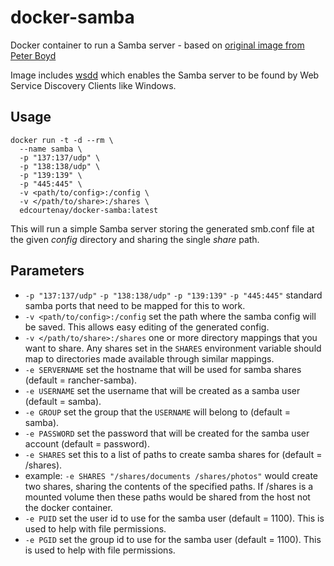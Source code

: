 # docker-samba
Docker container to run a Samba server - based on [original image from Peter Boyd][forked-from]

Image includes [wsdd][wsdd] which enables the Samba server to be found by Web Service Discovery Clients like Windows.


## Usage

```
docker run -t -d --rm \
  --name samba \
  -p "137:137/udp" \
  -p "138:138/udp" \
  -p "139:139" \
  -p "445:445" \
  -v <path/to/config>:/config \
  -v </path/to/share>:/shares \
  edcourtenay/docker-samba:latest
```
This will run a simple Samba server storing the generated smb.conf file at the given _config_ directory and sharing the single _share_ path.

## Parameters

* ```-p "137:137/udp"``` ```-p "138:138/udp"``` ```-p "139:139"``` ```-p "445:445"``` standard samba ports that need to be mapped for this to work.
* ```-v <path/to/config>:/config``` set the path where the samba config will be saved. This allows easy editing of the generated config.
* ```-v </path/to/share>:/shares``` one or more directory mappings that you want to share. Any shares set in the ```SHARES``` environment variable should map to directories made available through similar mappings.
* ```-e SERVERNAME``` set the hostname that will be used for samba shares (default = rancher-samba).
* ```-e USERNAME``` set the username that will be created as a samba user (default = samba).
* ```-e GROUP``` set the group that the ```USERNAME``` will belong to (default = samba).
* ```-e PASSWORD``` set the password that will be created for the samba user account (default = password).
* ```-e SHARES``` set this to a list of paths to create samba shares for (default = /shares).
 * example: ```-e SHARES "/shares/documents /shares/photos"``` would create two shares, sharing the contents of the specified paths. If /shares is a mounted volume then these paths would be shared from the host not the docker container.
* ```-e PUID``` set the user id to use for the samba user (default = 1100). This is used to help with file permissions.
* ```-e PGID``` set the group id to use for the samba user (default = 1100). This is used to help with file permissions.

[forked-from]: https://gitlab.com/MrFlibble/docker-samba
[wsdd]: https://github.com/christgau/wsdd
